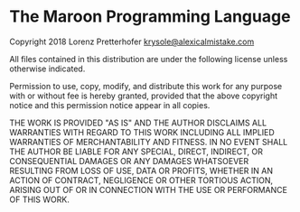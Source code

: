 The Maroon Programming Language
===============================

Copyright 2018 Lorenz Pretterhofer <krysole@alexicalmistake.com>

All files contained in this distribution are under the following license
unless otherwise indicated.

Permission to use, copy, modify, and distribute this work for any
purpose with or without fee is hereby granted, provided that the above
copyright notice and this permission notice appear in all copies.

THE WORK IS PROVIDED "AS IS" AND THE AUTHOR DISCLAIMS ALL WARRANTIES
WITH REGARD TO THIS WORK INCLUDING ALL IMPLIED WARRANTIES OF
MERCHANTABILITY AND FITNESS. IN NO EVENT SHALL THE AUTHOR BE LIABLE FOR
ANY SPECIAL, DIRECT, INDIRECT, OR CONSEQUENTIAL DAMAGES OR ANY DAMAGES
WHATSOEVER RESULTING FROM LOSS OF USE, DATA OR PROFITS, WHETHER IN AN
ACTION OF CONTRACT, NEGLIGENCE OR OTHER TORTIOUS ACTION, ARISING OUT OF
OR IN CONNECTION WITH THE USE OR PERFORMANCE OF THIS WORK.

